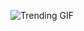 ![Trending GIF](https://media0.giphy.com/media/v1.Y2lkPThiYjIxNzcyOTZ5cnMxcDZubHI2MDl5ejc1eGk1Zjg0dnBmenR2cTJuZmFxeDdiciZlcD12MV9naWZzX3NlYXJjaCZjdD1n/xUPGcEliCc7bETyfO8/giphy.gif)
